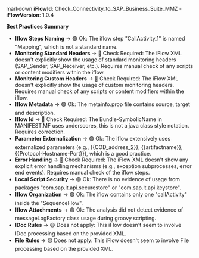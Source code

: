 markdown
**iFlowId**: Check_Connectivity_to_SAP_Business_Suite_MMZ - **iFlowVersion**: 1.0.4

**Best Practices Summary**
- **Iflow Steps Naming** -> 🟢 Ok: The iflow step "CallActivity_1" is named "Mapping", which is not a standard name.
- **Monitoring Standard Headers** -> 🔴 Check Required: The iFlow XML doesn't explicitly show the usage of standard monitoring headers (SAP_Sender, SAP_Receiver, etc.). Requires manual check of any scripts or content modifiers within the iflow.
- **Monitoring Custom Headers** -> 🔴 Check Required: The iFlow XML doesn't explicitly show the usage of custom monitoring headers. Requires manual check of any scripts or content modifiers within the iflow.
- **Iflow Metadata** -> 🟢 Ok: The metainfo.prop file contains source, target and description.
- **Iflow Id** -> 🔴 Check Required: The Bundle-SymbolicName in MANIFEST.MF uses underscores, this is not a java class style notation. Requires correction.
- **Parameter Externalization** -> 🟢 Ok: The iflow extensively uses externalized parameters (e.g., {{COD_address_2}}, {{artifactname}}, {{Protocol-Hostname-Port}}), which is a good practice.
- **Error Handling** -> 🔴 Check Required: The iFlow XML doesn't show any explicit error handling mechanisms (e.g., exception subprocesses, error end events). Requires manual check of the iflow steps.
- **Local Script Security** -> 🟢 Ok: There is no evidence of usage from packages "com.sap.it.api.securestore" or "com.sap.it.api.keystore".
- **Iflow Organization** -> 🟢 Ok: The iflow contains only one "callActivity" inside the "SequenceFlow".
- **Iflow Attachments** -> 🟢 Ok: The analysis did not detect evidence of messageLogFactory class usage during groovy scripting.
- **IDoc Rules** -> 🟡 Does not apply: This iFlow doesn't seem to involve IDoc processing based on the provided XML.
- **File Rules** -> 🟡 Does not apply: This iFlow doesn't seem to involve File processing based on the provided XML.
